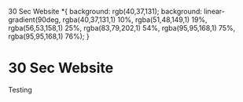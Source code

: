    30 Sec Website \*{ background: rgb(40,37,131); background: linear-gradient(90deg, rgba(40,37,131,1) 10%, rgba(51,48,149,1) 19%, rgba(56,53,158,1) 25%, rgba(83,79,202,1) 54%, rgba(95,95,168,1) 75%, rgba(95,95,168,1) 76%); }

30 Sec Website
==============

Testing